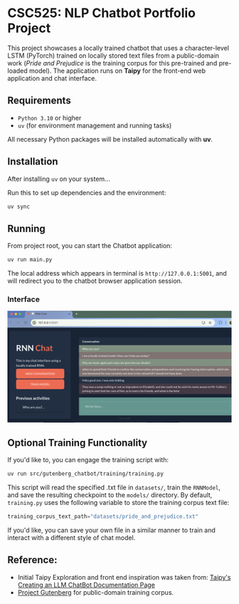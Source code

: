 # CSC525: NLP Chatbot Portfolio Project

This project showcases a locally trained chatbot that uses a character-level LSTM (PyTorch) trained on locally stored text files from a public-domain work (*Pride and Prejudice* is the training corpus for this pre-trained and pre-loaded model). The application runs on **Taipy** for the front-end web application and chat interface.

## Requirements

- `Python 3.10` or higher
- `uv` (for environment management and running tasks)

All necessary Python packages will be installed automatically with **uv**.

## Installation

After installing `uv` on your system...

Run this to set up dependencies and the environment:
```sh
uv sync
```

## Running
From project root, you can start the Chatbot application:
```sh
uv run main.py
```

The local address which appears in terminal is `http://127.0.0.1:5001`, and will redirect you to the chatbot browser application session.


### Interface
![title](static/RNN%20Chat%20Demo%20screenshot.png)


## Optional Training Functionality
If you'd like to, you can engage the training script with:
```bash
uv run src/gutenberg_chatbot/training/training.py
```

This script will read the specified .txt file in `datasets/`, train the `RNNModel`, and save the resulting checkpoint to the `models/` directory.
By default, `training.py` uses the following variable to store the training corpus text file:
```py
training_corpus_text_path="datasets/pride_and_prejudice.txt"
```

If you'd like, you can save your own file in a similar manner to train and interact with a different style of chat model.

## Reference:
- Initial Taipy Exploration and front end inspiration was taken from:
[Taipy's Creating an LLM ChatBot Documentation Page](https://docs.taipy.io/en/release-3.0/knowledge_base/tutorials/chatbot/)
- [Project Gutenberg](https://www.gutenberg.org/) for public-domain training corpus.